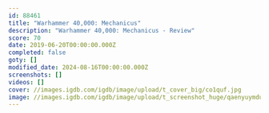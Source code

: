 ```yaml
---
id: 88461
title: "Warhammer 40,000: Mechanicus"
description: "Warhammer 40,000: Mechanicus - Review"
score: 70
date: 2019-06-20T00:00:00.000Z
completed: false
goty: []
modified_date: 2024-08-16T00:00:00.000Z
screenshots: []
videos: []
cover: //images.igdb.com/igdb/image/upload/t_cover_big/co1quf.jpg
image: //images.igdb.com/igdb/image/upload/t_screenshot_huge/qaenyuymdupnvhtymrgh.jpg
---
```

